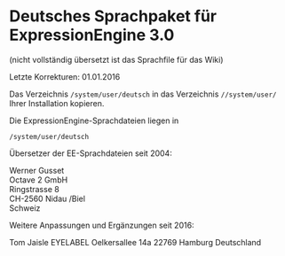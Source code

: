 # Deutsches Sprachpaket für ExpressionEngine 3.0

(nicht vollständig übersetzt ist das Sprachfile für das Wiki)

Letzte Korrekturen: 01.01.2016

Das Verzeichnis `/system/user/deutsch` in das Verzeichnis `//system/user/` Ihrer Installation
kopieren.

Die ExpressionEngine-Sprachdateien liegen in

	/system/user/deutsch

Übersetzer der EE-Sprachdateien seit 2004:

Werner Gusset  
Octave 2 GmbH  
Ringstrasse 8  
CH-2560 Nidau /Biel  
Schweiz  

Weitere Anpassungen und Ergänzungen seit 2016: 

Tom Jaisle
EYELABEL
Oelkersallee 14a
22769 Hamburg
Deutschland